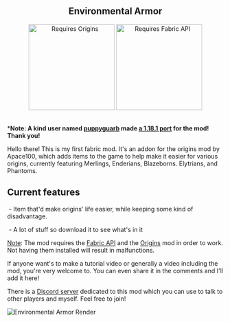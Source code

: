 <center>
  <h2>Environmental Armor</h2>
   <a href="https://modrinth.com/mod/origins"><img src="https://wsrv.nl/?url=https://cdn.modrinth.com/data/cached_images/489f4441e346984d117762ebd9a3474e396e4015.png&amp;n=-1" alt="Requires Origins" width="200"></a>
  <a href="https://modrinth.com/mod/fabric-api"><img src="https://wsrv.nl/?url=https://cdn.modrinth.com/data/cached_images/8bd6d7ff822dc33ffb55af6cc0c7062cec53e9e3.png&amp;n=-1" alt="Requires Fabric API" width="200"></a>
</center>
<br>

***Note: A kind user named [puppyguarb](https://www.curseforge.com/members/puppyguarb/projects) made [a 1.18.1 port]([https://www.curseforge.com/minecraft/mc-mods/origins-environmental-armor-1-18-1-port](https://www.curseforge.com/minecraft/mc-mods/origins-environmental-armor-1-18-1-port)) for the mod! Thank you!**

Hello there! This is my first fabric mod. It's an addon for the origins mod by Apace100, which adds items to the game to help make it easier for various origins, currently featuring Merlings, Enderians, Blazeborns. Elytrians, and Phantoms.

## Current features

 - Item that'd make origins' life easier, while keeping some kind of disadvantage.

 - A lot of stuff so download it to see what's in it

<ins>Note</ins>: The mod requires the [Fabric API](https://modrinth.com/mod/fabric-api) and the [Origins]([https://modrinth.com/mod/origins](https://modrinth.com/mod/origins)) mod in order to work. Not having them installed will result in malfunctions.

If anyone want's to make a tutorial video or generally a video including the mod, you're very welcome to. You can even share it in the comments and I'll add it here!


There is a [Discord server]([https://discord.gg/MzKD2yq8N8](https://discord.gg/MzKD2yq8N8)) dedicated to this mod which you can use to talk to other players and myself. Feel free to join!

![Environmental Armor Render](https://i.imgur.com/DwvVD72.png)
